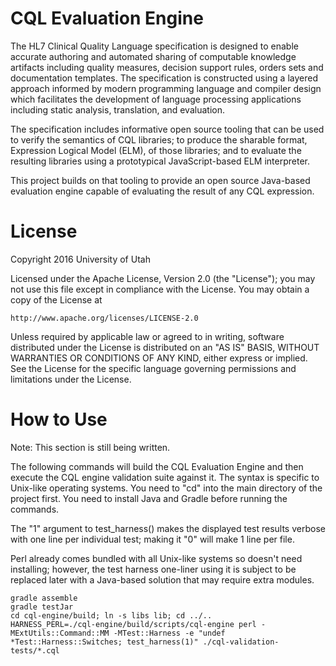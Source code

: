 # CQL Evaluation Engine

The HL7 Clinical Quality Language specification is designed to enable accurate authoring and automated sharing of computable knowledge artifacts including quality measures, decision support rules, orders sets and documentation templates. The specification is constructed using a layered approach informed by modern programming language and compiler design which facilitates the development of language processing applications including static analysis, translation, and evaluation.

The specification includes informative open source tooling that can be used to verify the semantics of CQL libraries; to produce the sharable format, Expression Logical Model (ELM), of those libraries; and to evaluate the resulting libraries using a prototypical JavaScript-based ELM interpreter. 

This project builds on that tooling to provide an open source Java-based evaluation engine capable of evaluating the result of any CQL expression.

# License

Copyright 2016 University of Utah

Licensed under the Apache License, Version 2.0 (the "License");
you may not use this file except in compliance with the License.
You may obtain a copy of the License at

    http://www.apache.org/licenses/LICENSE-2.0

Unless required by applicable law or agreed to in writing, software
distributed under the License is distributed on an "AS IS" BASIS,
WITHOUT WARRANTIES OR CONDITIONS OF ANY KIND, either express or implied.
See the License for the specific language governing permissions and
limitations under the License.

# How to Use

Note: This section is still being written.

The following commands will build the CQL Evaluation Engine and then
execute the CQL engine validation suite against it.
The syntax is specific to Unix-like operating systems.
You need to "cd" into the main directory of the project first.
You need to install Java and Gradle before running the commands.

The "1" argument to test_harness() makes the displayed test results verbose
with one line per individual test; making it "0" will make 1 line per file.

Perl already comes bundled with all Unix-like systems so doesn't need
installing; however, the test harness one-liner using it is subject to be
replaced later with a Java-based solution that may require extra modules.

```
gradle assemble
gradle testJar
cd cql-engine/build; ln -s libs lib; cd ../..
HARNESS_PERL=./cql-engine/build/scripts/cql-engine perl -MExtUtils::Command::MM -MTest::Harness -e "undef *Test::Harness::Switches; test_harness(1)" ./cql-validation-tests/*.cql
```

